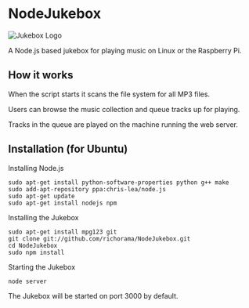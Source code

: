 # NodeJukebox

![Jukebox Logo](http://coderead.files.wordpress.com/2013/02/logo.png?w=320)

A Node.js based jukebox for playing music on Linux or the Raspberry Pi.

## How it works

When the script starts it scans the file system for all MP3 files.

Users can browse the music collection and queue tracks up for playing.

Tracks in the queue are played on the machine running the web server.

## Installation (for Ubuntu)

Installing Node.js
```
sudo apt-get install python-software-properties python g++ make
sudo add-apt-repository ppa:chris-lea/node.js
sudo apt-get update
sudo apt-get install nodejs npm
```

Installing the Jukebox
```
sudo apt-get install mpg123 git
git clone git://github.com/richorama/NodeJukebox.git
cd NodeJukebox
sudo npm install
```

Starting the Jukebox
```
node server
```

The Jukebox will be started on port 3000 by default.



